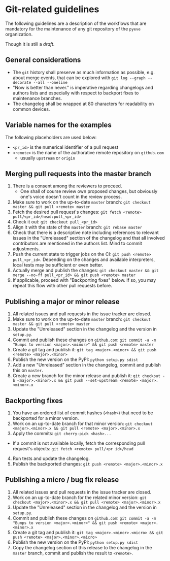 # Git-related guidelines

The following guidelines are a description of the workflows that are mandatory
for the maintenance of any git repository of the `pyeve` organization.

Though it is still a *draft*.


## General considerations

- The `git` history shall preserve as much information as possible, e.g. about
  merge events, that can be explored with
  `git log --graph --decorate --all --oneline`
- "Now is better than never." is imperative regarding changelogs and authors
  lists and especially with respect to backport fixes to maintenance branches.
- The changelog shall be wrapped at 80 characters for readability on common 
  devices.


## Variable names for the examples

The following placeholders are used below:

- `<pr_id>` is the numerical identifier of a pull request
- `<remote>` is the name of the authorative remote repository on `github.com`
  - usually `upstream` or `origin`


## Merging pull requests into the master branch

1. There is a consent among the reviewers to proceed.
   - One shall of course review own proposed changes, but obviously one's voice
     doesn't count in the review process.
2. Make sure to work on the up-to-date `master` branch:
   `git checkout master && git pull <remote> master`
3. Fetch the desired pull request's changes:
   `git fetch <remote> pull/<pr_id>/head:pull_<pr_id>`
4. Check it out:
   `git checkout pull_<pr_id>`
5. Align it with the state of the `master` branch:
   `git rebase master`
6. Check that there is a descriptive note including references to relevant
   issues in the "Unreleased" section of the changelog and that all involved
   contributors are mentioned in the authors list. Mind to commit adjustments.
7. Push the current state to trigger jobs on the CI:
   `git push <remote> pull_<pr_id>`.
   Depending on the changes and available interpreters, local tests may be
   sufficient or even better.
8. Actually merge and publish the changes:
   `git checkout master && git merge --no-ff pull_<pr_id> && git push <remote> master`
9. If applicable, proceed with "Backporting fixes" below. If so, you may repeat
   this flow with other pull requests before.


## Publishing a major or minor release

1. All related issues and pull requests in the issue tracker are closed.
2. Make sure to work on the up-to-date `master` branch:
   `git checkout master && git pull <remote> master`
3. Update the "Unreleased" section in the changelog and the version in
   `setup.py`.
4. Commit and publish these changes on `github.com`:
   `git commit -a -m "Bumps to version <major>.<minor>" && git push <remote> master`
5. Create a git tag and publish it:
   `git tag <major>.<minor> && git push <remote> <major>.<minor>`
6. Publish the new version on the PyPI:
   `python setup.py sdist`
7. Add a new "Unreleased" section in the changelog, commit and publish this on `master`.
8. Create a new branch for the minor release and publish it:
   `git checkout -b <major>.<minor>.x && git push --set-upstream <remote> <major>.<minor>.x`


## Backporting fixes

1. You have an ordered list of commit hashes (`<hash>`) that need to be
   backported for a minor version.
2. Work on an up-to-date branch for that minor version:
   `git checkout <major>.<minor>.x && git pull <remote> <major>.<minor>.x`
3. Apply the commits:
   `git cherry-pick <hash>...`
  - If a commit is not available locally, fetch the corresponding pull request's objects:
    `git fetch <remote> pull/<pr id>/head`
4. Run tests and update the changelog.
5. Publish the backported changes:
   `git push <remote> <major>.<minor>.x`


## Publishing a micro / bug fix release

1. All related issues and pull requests in the issue tracker are closed.
2. Work on an up-to-date branch for the related minor version:
   `git checkout <major>.<minor>.x && git pull <remote> <major>.<minor>.x`
3. Update the "Unreleased" section in the changelog and the version in
  `setup.py`.
4. Commit and publish these changes on `github.com`:
  `git commit -a -m "Bumps to version <major>.<minor>" && git push <remote> <major>.<minor>.x`
5. Create a git tag and publish it:
   `git tag <major>.<minor>.<micro> && git push <remote> <major>.<minor>.<micro>`
6. Publish the new version on the PyPI:
   `python setup.py sdist`
7. Copy the changelog section of this release to the changelog in the `master`
   branch, commit and publish the result to `<remote>`.
